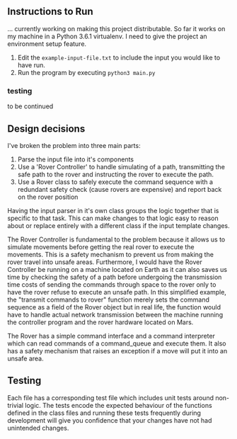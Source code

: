 ## Instructions to Run
... currently working on making this project distributable. So far it works on my machine in a Python 3.6.1 virtualenv. I need to give the project an environment setup feature.

1. Edit the `example-input-file.txt` to include the input you would like to have run.
2. Run the program by executing `python3 main.py`

### testing
to be continued

## Design decisions
I've broken the problem into three main parts:
 1. Parse the input file into it's components
 2. Use a 'Rover Controller' to handle simulating of a path, transmitting the safe path to the rover and instructing the rover to execute the path.
 3. Use a Rover class to safely execute the command sequence with a redundant safety check (cause rovers are expensive) and report back on the rover position
 
 Having the input parser in it's own class groups the logic together that is specific to that task. This can make changes to that logic easy to reason about or replace entirely with a different class if the input template changes.
 
 The Rover Controller is fundamental to the problem because it allows us to simulate movements before getting the real rover to execute the movements. This is a safety mechanism to prevent us from making the rover travel into unsafe areas. Furthermore, I would have the Rover Controller be running on a machine located on Earth as it can also saves us time by checking the safety of a path before undergoing the transmission time costs of sending the commands through space to the rover only to have the rover refuse to execute an unsafe path. In this simplified example, the "transmit commands to rover" function merely sets the command sequence as a field of the Rover object but in real life, the function would have to handle actual network transmission between the machine running the controller program and the rover hardware located on Mars.
 
 The Rover has a simple command interface and a command interpreter which can read commands of a command_queue and execute them. It also has a safety mechanism that raises an exception if a move will put it into an unsafe area.

## Testing
Each file has a corresponding test file which includes unit tests around non-trivial logic. The tests encode the expected behaviour of the functions defined in the class files and running these tests frequently during development will give you confidence that your changes have not had unintended changes.